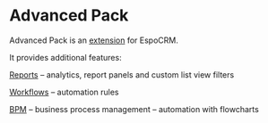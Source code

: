 # Advanced Pack

Advanced Pack is an [extension](https://www.espocrm.com/extensions/advanced-pack/) for EspoCRM.

It provides additional features:

[Reports](https://docs.espocrm.com/user-guide/reports/) – analytics, report panels and custom list view filters

[Workflows](https://docs.espocrm.com/administration/workflows/) – automation rules

[BPM](https://docs.espocrm.com/administration/bpm/) – business process management – automation with flowcharts

